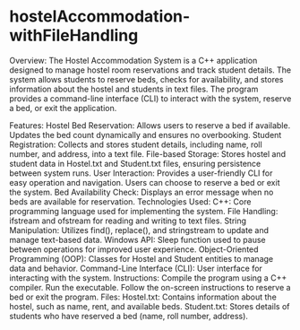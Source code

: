 # hostelAccommodation-withFileHandling

Overview:
The Hostel Accommodation System is a C++ application designed to manage hostel room reservations and track student details. The system allows students to reserve beds, checks for availability, and stores information about the hostel and students in text files. The program provides a command-line interface (CLI) to interact with the system, reserve a bed, or exit the application.

Features:
Hostel Bed Reservation: Allows users to reserve a bed if available. Updates the bed count dynamically and ensures no overbooking.
Student Registration: Collects and stores student details, including name, roll number, and address, into a text file.
File-based Storage: Stores hostel and student data in Hostel.txt and Student.txt files, ensuring persistence between system runs.
User Interaction: Provides a user-friendly CLI for easy operation and navigation. Users can choose to reserve a bed or exit the system.
Bed Availability Check: Displays an error message when no beds are available for reservation.
Technologies Used:
C++: Core programming language used for implementing the system.
File Handling: ifstream and ofstream for reading and writing to text files.
String Manipulation: Utilizes find(), replace(), and stringstream to update and manage text-based data.
Windows API: Sleep function used to pause between operations for improved user experience.
Object-Oriented Programming (OOP): Classes for Hostel and Student entities to manage data and behavior.
Command-Line Interface (CLI): User interface for interacting with the system.
Instructions:
Compile the program using a C++ compiler.
Run the executable.
Follow the on-screen instructions to reserve a bed or exit the program.
Files:
Hostel.txt: Contains information about the hostel, such as name, rent, and available beds.
Student.txt: Stores details of students who have reserved a bed (name, roll number, address).
 
